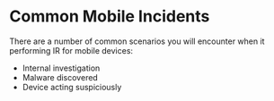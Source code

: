 # Common Mobile Incidents
There are a number of common scenarios you will encounter when it performing IR for mobile devices:

* Internal investigation
* Malware discovered
* Device acting suspiciously
